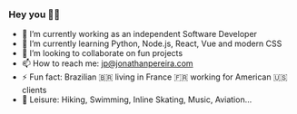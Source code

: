 ### Hey you 🤙🏾

- 🔭 I’m currently working as an independent Software Developer
- 🌱 I’m currently learning Python, Node.js, React, Vue and modern CSS
- 👯 I’m looking to collaborate on fun projects
- 📫 How to reach me: jp@jonathanpereira.com
- ⚡ Fun fact: Brazilian 🇧🇷 living in France 🇫🇷 working for American 🇺🇸 clients
- 🌳 Leisure: Hiking, Swimming, Inline Skating, Music, Aviation... 

<!--
**jonathanpereira/jonathanpereira** is a ✨ _special_ ✨ repository because its `README.md` (this file) appears on your GitHub profile.

Here are some ideas to get you started:

- 🔭 I’m currently working on ...
- 🌱 I’m currently learning ...
- 👯 I’m looking to collaborate on ...
- 🤔 I’m looking for help with ...
- 💬 Ask me about ...
- 📫 How to reach me: ...
- 😄 Pronouns: ...
- ⚡ Fun fact: ...
-->
